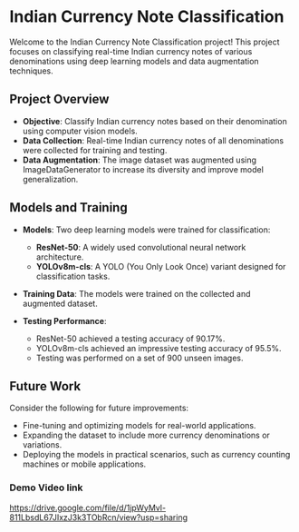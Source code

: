 # Indian Currency Note Classification

Welcome to the Indian Currency Note Classification project! This project focuses on classifying real-time Indian currency notes of various denominations using deep learning models and data augmentation techniques.

## Project Overview

- **Objective**: Classify Indian currency notes based on their denomination using computer vision models.
- **Data Collection**: Real-time Indian currency notes of all denominations were collected for training and testing.
- **Data Augmentation**: The image dataset was augmented using ImageDataGenerator to increase its diversity and improve model generalization.

## Models and Training

- **Models**: Two deep learning models were trained for classification:
  - **ResNet-50**: A widely used convolutional neural network architecture.
  - **YOLOv8m-cls**: A YOLO (You Only Look Once) variant designed for classification tasks.

- **Training Data**: The models were trained on the collected and augmented dataset.

- **Testing Performance**:
  - ResNet-50 achieved a testing accuracy of 90.17%.
  - YOLOv8m-cls achieved an impressive testing accuracy of 95.5%.
  - Testing was performed on a set of 900 unseen images.



## Future Work

Consider the following for future improvements:

- Fine-tuning and optimizing models for real-world applications.
- Expanding the dataset to include more currency denominations or variations.
- Deploying the models in practical scenarios, such as currency counting machines or mobile applications.


### Demo Video link
https://drive.google.com/file/d/1jpWyMvl-811LbsdL67JIxzJ3k3TObRcn/view?usp=sharing


